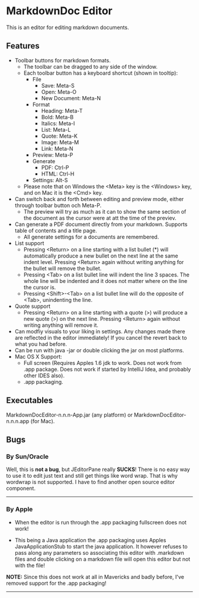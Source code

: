 # MarkdownDoc Editor

This is an editor for editing markdown documents. 

## Features

* Toolbar buttons for markdown formats.
   * The toolbar can be dragged to any side of the window.
   * Each toolbar button has a keyboard shortcut (shown in tooltip):
      * File
         * Save: Meta-S
         * Open: Meta-O
         * New Document: Meta-N
      * Format
         * Heading: Meta-T
         * Bold: Meta-B
         * Italics: Meta-I
         * List: Meta-L
         * Quote: Meta-K
         * Image: Meta-M
         * Link: Meta-N
      * Preview: Meta-P
      * Generate
         * PDF: Ctrl-P
         * HTML: Ctrl-H
      * Settings: Alt-S
   * Please note that on Windows the &lt;Meta&gt; key is the &lt;Windows&gt; key, and on Mac it is the &lt;Cmd&gt; key.
* Can switch back and forth between editing and preview mode, either through toolbar button och Meta-P. 
   * The preview will try as much as it can to show the same section of the document as the cursor were at att the time of the previev.
* Can generate a PDF document directly from your markdown. Supports table of contents and a title page.
   * All generate settings for a documents are remembered.
* List support
   * Pressing &lt;Return&gt; on a line starting with a list bullet (*) will automatically produce a new bullet on the next line at the same indent level. Pressing &lt;Return&gt; again without writing anything for the bullet will remove the bullet.
   * Pressing &lt;Tab&gt; on a list bullet line will indent the line 3 spaces. The whole line will be indented and it does not matter where on the line the cursor is.
   * Pressing &lt;Shift&gt;-&lt;Tab&gt; on a list bullet line will do the opposite of &lt;Tab&gt;, unindenting the line.
* Quote support
   * Pressing &lt;Return&gt; on a line starting with a quote (&gt;) will produce a new quote (&gt;) on the next line. Pressing &lt;Return&gt; again without writing anything will remove it.
* Can modfiy visuals to your liking in settings. Any changes made there are reflected in the editor immediately! If you cancel the revert back to what you had before.
* Can be run with java -jar or double clicking the jar on most platforms.
* Mac OS X Support:
   * Full screen (Requires Apples 1.6 jdk to work. Does not work from .app package. Does not work if started by IntelliJ Idea, and probably other IDES also).
   * .app packaging.
  
## Executables

MarkdownDocEditor-n.n.n-App.jar (any platform) or MarkdownDocEditor-n.n.n.app (for Mac).

## Bugs

### By Sun/Oracle

Well, this is **not a bug**, but JEditorPane really **SUCKS**! There is no easy way to use it to edit just text and still get things like word wrap. That is why wordwrap is not supported. I have to find another open source editor component.

----

### By Apple

* When the editor is run through the .app packaging fullscreen does not work!

* This being a Java application the .app packaging uses Apples JavaApplicationStub to start the java application. It however refuses to pass along any parameters so associating this editor with .markdown files and double clicking on a markdown file will open this editor but not with the file!

__NOTE:__ Since this does not work at all in Mavericks and badly before, I've removed support for the .app packaging!

----